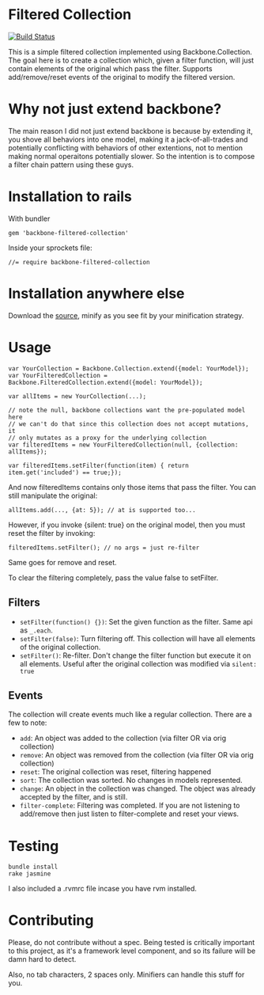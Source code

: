# Filtered Collection

[![Build Status](https://travis-ci.org/dlikhten/filtered-collection.png?branch=master)](https://travis-ci.org/dlikhten/filtered-collection)

This is a simple filtered collection implemented using
Backbone.Collection. The goal here is to create a collection which,
given a filter function, will just contain elements of the original
which pass the filter. Supports add/remove/reset events of the original
to modify the filtered version.

# Why not just extend backbone?

The main reason I did not just extend backbone is because by extending
it, you shove all behaviors into one model, making it a
jack-of-all-trades and potentially conflicting with behaviors of other
extentions, not to mention making normal operaitons potentially slower.
So the intention is to compose a filter chain pattern using
these guys.

# Installation to rails

With bundler

    gem 'backbone-filtered-collection'

Inside your sprockets file:

    //= require backbone-filtered-collection

# Installation anywhere else

Download the [source][1], minify as you see fit by your minification strategy.

# Usage

    var YourCollection = Backbone.Collection.extend({model: YourModel});
    var YourFilteredCollection = Backbone.FilteredCollection.extend({model: YourModel});

    var allItems = new YourCollection(...);

    // note the null, backbone collections want the pre-populated model here
    // we can't do that since this collection does not accept mutations, it
    // only mutates as a proxy for the underlying collection
    var filteredItems = new YourFilteredCollection(null, {collection: allItems});

    var filteredItems.setFilter(function(item) { return item.get('included') == true;});

And now filteredItems contains only those items that pass the filter.
You can still manipulate the original:

    allItems.add(..., {at: 5}); // at is supported too...

However, if you invoke {silent: true} on the original model, then you
must reset the filter by invoking:

    filteredItems.setFilter(); // no args = just re-filter

Same goes for remove and reset.

To clear the filtering completely, pass the value false to setFilter.

## Filters

- `setFilter(function() {})`: Set the given function as the filter. Same api as `_.each`.
- `setFilter(false)`: Turn filtering off. This collection will have all elements of the original collection.
- `setFilter()`: Re-filter. Don't change the filter function but execute it on all elements. Useful after the original collection was modified via `silent: true`

## Events

The collection will create events much like a regular collection. There are a few to note:

 - `add`: An object was added to the collection (via filter OR via orig collection)
 - `remove`: An object was removed from the collection (via filter OR via orig collection)
 - `reset`: The original collection was reset, filtering happened
 - `sort`: The collection was sorted. No changes in models represented.
 - `change`: An object in the collection was changed. The object was already accepted by the filter, and is still.
 - `filter-complete`: Filtering was completed. If you are not listening to add/remove then just listen to filter-complete and reset your views.

# Testing

    bundle install
    rake jasmine

I also included a .rvmrc file incase you have rvm installed.

# Contributing

Please, do not contribute without a spec. Being tested is critically important
to this project, as it's a framework level component, and so its failure
will be damn hard to detect.

Also, no tab characters, 2 spaces only. Minifiers can handle this stuff for you.

[1]: https://raw.github.com/dlikhten/filtered-collection/master/vendor/assets/javascripts/backbone-filtered-collection.js
